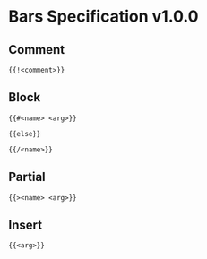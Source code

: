 # Bars Specification v1.0.0

## Comment

```bars
{{!<comment>}}
```

## Block

```bars
{{#<name> <arg>}}

{{else}}

{{/<name>}}
```

## Partial

```bars
{{><name> <arg>}}
```

## Insert

```bars
{{<arg>}}
```
